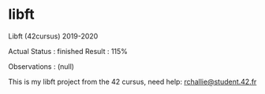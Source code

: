 # libft
Libft (42cursus) 2019-2020

Actual Status : finished
Result        : 115%

Observations : (null)

This is my libft project from the 42 cursus,
need help:
rchallie@student.42.fr
